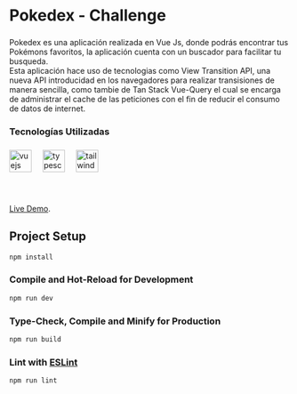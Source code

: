 <h1 align="left">Pokedex - Challenge</h1>

###

<p align="left">Pokedex es una aplicación realizada en Vue Js, donde podrás encontrar tus Pokémons favoritos, la aplicación cuenta con un buscador para facilitar tu busqueda.<br>Esta aplicación hace uso de tecnologias como View Transition API, una nueva API introducidad en los navegadores para realizar transisiones de manera sencilla, como tambie de Tan Stack Vue-Query el cual se encarga de administrar el cache de las peticiones  con el fin de reducir el consumo de datos de internet.</p>

###

<h3 align="left">Tecnologías Utilizadas</h3>

###

<div align="left">
  <img src="https://cdn.jsdelivr.net/gh/devicons/devicon/icons/vuejs/vuejs-original.svg" height="40" alt="vuejs logo"  />
  <img width="12" />
  <img src="https://cdn.jsdelivr.net/gh/devicons/devicon/icons/typescript/typescript-original.svg" height="40" alt="typescript logo"  />
  <img width="12" />
  <img src="https://cdn.jsdelivr.net/gh/devicons/devicon/icons/tailwindcss/tailwindcss-original-wordmark.svg" height="40" alt="tailwindcss logo"  />
</div>

###

<br clear="both">


[Live Demo](https://jemersoft-challenge.vercel.app/).

###




## Project Setup

```sh
npm install
```

### Compile and Hot-Reload for Development

```sh
npm run dev
```

### Type-Check, Compile and Minify for Production

```sh
npm run build
```

### Lint with [ESLint](https://eslint.org/)

```sh
npm run lint
```

